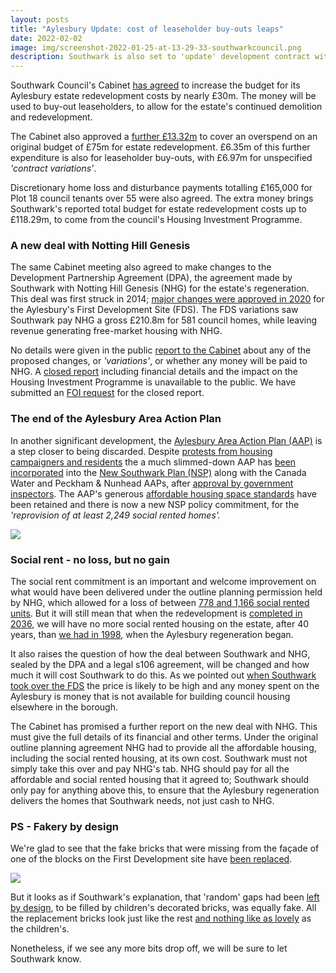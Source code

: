 ```yaml
---
layout: posts
title: "Aylesbury Update: cost of leaseholder buy-outs leaps"
date: 2022-02-02
image: img/screenshot-2022-01-25-at-13-29-33-southwarkcouncil.png
description: Southwark is also set to 'update' development contract with Notting Hill Genesis.
---
```


Southwark Council's Cabinet [](https://moderngov.southwark.gov.uk/ieListDocuments.aspx?CId=302&MId=7019&Ver=4)[has agreed](https://moderngov.southwark.gov.uk/ieListDocuments.aspx?CId=302&MId=7019&Ver=4) to increase the budget for its Aylesbury estate redevelopment costs by nearly £30m.  The money will be used to buy-out leaseholders, to allow for the estate's continued demolition and redevelopment.

The Cabinet also approved a [further £13.32m](<https://moderngov.southwark.gov.uk/documents/s104415/Report Future of Aylesbury Estate.pdf>) to cover an overspend on an original budget of £75m for estate redevelopment.  £6.35m of this further expenditure is also for leaseholder buy-outs, with £6.97m for unspecified *'contract variations'*.

Discretionary home loss and disturbance payments totalling £165,000 for Plot 18 council tenants over 55 were also agreed. The extra money brings Southwark's reported total budget for estate redevelopment costs up to £118.29m, to come from the council's Housing Investment Programme.

### A new deal with Notting Hill Genesis

The same Cabinet meeting also agreed to make changes to the Development Partnership Agreement (DPA), the agreement made by Southwark with Notting Hill Genesis (NHG) for the estate's regeneration.  This deal was first struck in 2014; [](https://www.35percent.org/aylesbury-estate-fds-variation/) [major changes were approved in 2020](https://www.35percent.org/aylesbury-estate-fds-variation/) for the Aylesbury's First Development Site (FDS).  The FDS variations saw Southwark pay NHG a gross £210.8m for 581 council homes, while leaving revenue generating free-market housing with NHG.

No details were given in the public [report to the Cabinet](https://moderngov.southwark.gov.uk/documents/s104415/Report%20Future%20of%20Aylesbury%20Estate.pdf) about any of the proposed changes, or *'variations'*, or whether any money will be paid to NHG.  A [closed report](https://moderngov.southwark.gov.uk/mgReasonsRestricted.aspx?ID=104420&OID=62848&OT=A&RPID=3453695&BM=AI62848) including financial details and the impact on the Housing Investment Programme is unavailable to the public. We have submitted an [FOI request](https://www.whatdotheyknow.com/request/request_for_the_closed_report_fu) for the closed report.

### The end of the Aylesbury Area Action Plan

In another significant development, the [Aylesbury Area Action Plan (AAP)](https://www.southwark.gov.uk/assets/attach/1647/Aylesbury-AAP-2010.pdf) is a step closer to being discarded.  Despite [protests from housing campaigners and residents](https://www.35percent.org/southwark-rips-up-aylesbury-objectives/) the a much slimmed-down AAP has [been  incorporated](https://www.southwark.gov.uk/assets/attach/73562/Main-Modifications-Appendix-7-Annex-5-AAP-policies-and-sites-replaced-by-NSP.pdf) into the [](https://www.southwark.gov.uk/assets/attach/75943/Southwark-Plan-2022-for-adoption-.pdf)[New Southwark Plan (NSP)](https://www.southwark.gov.uk/assets/attach/75943/Southwark-Plan-2022-for-adoption-.pdf) along with the Canada Water and Peckham & Nunhead AAPs, after [approval by government inspectors](https://www.southwark.gov.uk/planning-and-building-control/planning-policy-and-transport-policy/new-southwark-plan?chapter=10).  The AAP's generous [affordable housing space standards](https://www.southwark.gov.uk/assets/attach/73557/MAIN-51X.PDF) have been retained and there is now a new NSP policy commitment, for the  *'reprovision of at least 2,249 social rented homes'.*

![](https://www.35percent.org/img/screenshot_2021-04-14-aylesbury-area-action-plan-january-2010-aylesbury-aap-2010-pdf.png)

### Social rent - no loss, but no gain

The social rent commitment is an important and welcome improvement on what would have been delivered under the outline planning permission held by NHG,  which allowed for a loss of between [778 and 1,166 social rented units](https://moderngov.southwark.gov.uk/documents/s53361/Report.pdf).  But it will still mean that when the redevelopment is [completed in 2036](http://www.aylesburynow.london/), we will have no more social rented housing on the estate, after 40 years, than [we had in 1998](https://www.theguardian.com/society/2016/jul/13/aylesbury-estate-south-london-social-housing), when the Aylesbury regeneration began.

It also raises the question of how the deal between Southwark and NHG, sealed by the DPA and a legal s106 agreement, will be changed and how much it will cost Southwark to do this.  As we pointed out [when Southwark took over the FDS](https://www.35percent.org/aylesbury-estate-fds-variation/#fn:1) the price is likely to be high and any money spent on the Aylesbury is money that is not available for building council housing elsewhere in the borough.

The Cabinet has promised a further report on the new deal with NHG.  This must give the full details of its financial and other terms.  Under the original outline planning agreement NHG had to provide all the affordable housing, including the social rented housing, at its own cost.  Southwark must not simply take this over and pay NHG's tab.  NHG should pay for all the affordable and social rented housing that it agreed to; Southwark should only pay for anything above this, to ensure that the Aylesbury regeneration delivers the homes that Southwark needs, not just cash to NHG.

### **PS - Fakery by design**
We're glad to see that the fake bricks that were missing from the façade of one of the blocks on the First Development site have [been replaced](https://twitter.com/35percent_EAN/status/1486718449468395526).

![](https://35percent.org/img/fakebricks.png)

But it looks as if Southwark's explanation, that 'random' gaps had been [left by design](https://mobile.twitter.com/lb_southwark/status/1483060481854263296), to be filled by children's decorated bricks, was equally fake.  All the replacement bricks look just like the rest [and nothing like as lovely](http://aylesburynow.london/news/posts/young-people-create-brick-designs-for-new-homes) as the children's.

Nonetheless, if we see any more bits drop off, we will be sure to let Southwark know.
